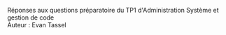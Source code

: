Réponses aux questions préparatoire du TP1 d'Administration Système et gestion de code  
Auteur : Evan Tassel

